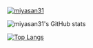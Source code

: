 <a target="_blank" rel="noopener noreferrer" href="https://camo.githubusercontent.com/bb70c56eb18e770745fc248b671f13085aae3e67830d67d94b0bdc7bbc2fa849/68747470733a2f2f6b6f6d617265762e636f6d2f67687076632f3f757365726e616d653d636f6e6e696530393134266c6162656c3d50726f66696c65253230766965777326636f6c6f723d306537356236267374796c653d666c6174"><img src="https://camo.githubusercontent.com/bb70c56eb18e770745fc248b671f13085aae3e67830d67d94b0bdc7bbc2fa849/68747470733a2f2f6b6f6d617265762e636f6d2f67687076632f3f757365726e616d653d636f6e6e696530393134266c6162656c3d50726f66696c65253230766965777326636f6c6f723d306537356236267374796c653d666c6174" alt="miyasan31" data-canonical-src="https://komarev.com/ghpvc/?username=miyasan31&amp;label=Profile%20views&amp;color=0e75b6&amp;style=flat" style="max-width: 100%;"></a>


![miyasan31's GitHub stats](https://github-readme-stats.vercel.app/api?username=miyasan31&hide_title=true&count_private=true&theme=nightowl&show_icons=true")

[![Top Langs](https://github-readme-stats.vercel.app/api/top-langs/?username=miyasan31&hide_title=true&layout=compact&hide=html,CSS,Objective-C,Dockerfile,Ruby,Starlark,Shell&theme=nightowl)](https://github.com/anuraghazra/github-readme-stats)

<!-- **Language**  
![JavaScript](https://img.shields.io/badge/JavaScript-021627?style=for-the-badge&logo=javascript&logoColor=F7DF1E)
![TypeScript](https://img.shields.io/badge/TypeScript-021627?style=for-the-badge&logo=typescript&logoColor=007ACC)
![Java](https://img.shields.io/badge/Java-021627?style=for-the-badge&logo=java&logoColor=red)
![GraphQl](https://img.shields.io/badge/GraphQl-021627?style=for-the-badge&logo=graphql&logoColor=E10098)

**Mobile**  
![React_Native](https://img.shields.io/badge/React_Native-021627?style=for-the-badge&logo=react&logoColor=61DAFB)
![Expo](https://img.shields.io/badge/Expo-021627?style=for-the-badge&logo=expo&logoColor=white)  
![Android](https://img.shields.io/badge/Android_Java-021627?style=for-the-badge&logo=android&logoColor=3DDC84)

**Frontend**  
![React](https://img.shields.io/badge/React-021627?style=for-the-badge&logo=react&logoColor=61DAFB)
![Nextjs](https://img.shields.io/badge/Nextjs-021627?style=for-the-badge&logo=nextdotjs&logoColor=white)  
![Svelte](https://img.shields.io/badge/Svelte-021627?style=for-the-badge&logo=svelte&logoColor=FF3E00)
![Svelte_Kit](https://img.shields.io/badge/Svelte_Kit-021627?style=for-the-badge&logo=svelte&logoColor=A2A2A2)

**Backend**  
![Express](https://img.shields.io/badge/Express-021627?style=for-the-badge&logo=express&logoColor=white)
![Fastify](https://img.shields.io/badge/Fastify-021627?style=for-the-badge&logo=fastify&logoColor=white)
![Nestjs](https://img.shields.io/badge/Nestjs-021627?style=for-the-badge&logo=nestjs&logoColor=E0234E)

**Database**  
![Supabase](https://img.shields.io/badge/Supabase-021627?style=for-the-badge&logo=supabase&logoColor=24B47E)
![Firebase](https://img.shields.io/badge/firebase-021627?style=for-the-badge&logo=firebase&logoColor=ffca28)
![MongoDB](https://img.shields.io/badge/MongoDB-021627?style=for-the-badge&logo=mongodb&logoColor=13AA52)  
![MySQL](https://img.shields.io/badge/MySQL-021627?style=for-the-badge&logo=mysql&logoColor=005C84)
![PostgreSQL](https://img.shields.io/badge/PostgreSQL-021627?style=for-the-badge&logo=postgresql&logoColor=316192)

**Infrastructure**  
![404](https://img.shields.io/badge/404_NOT_FOUND-red?style=for-the-badge)

**Ecosystem**  
![Prisma](https://img.shields.io/badge/Prisma-021627?style=for-the-badge&logo=Prisma&logoColor=white)
![Sequelize](https://img.shields.io/badge/Sequelize-021627?style=for-the-badge&logo=Sequelize&logoColor=52B0E7)  
![Socket](https://img.shields.io/badge/Socket.io-021627?&style=for-the-badge&logo=Socket.io&logoColor=white)
![Apollo](https://img.shields.io/badge/Apollo-021627?&style=for-the-badge&logo=Apollo%20GraphQL&logoColor=311C87)  
![Babel](https://img.shields.io/badge/Babel-021627?style=for-the-badge&logo=babel&logoColor=F9DC3E)
![eslint](https://img.shields.io/badge/eslint-021627?style=for-the-badge&logo=eslint&logoColor=3A33D1)
![prettier](https://img.shields.io/badge/prettier-021627?style=for-the-badge&logo=prettier&logoColor=F7BA3E)

**Tool**  
![Docker](https://img.shields.io/badge/Docker-021627?style=for-the-badge&logo=docker&logoColor=2CA5E0)
![Notion](https://img.shields.io/badge/Notion-021627?style=for-the-badge&logo=notion&logoColor=white) -->

